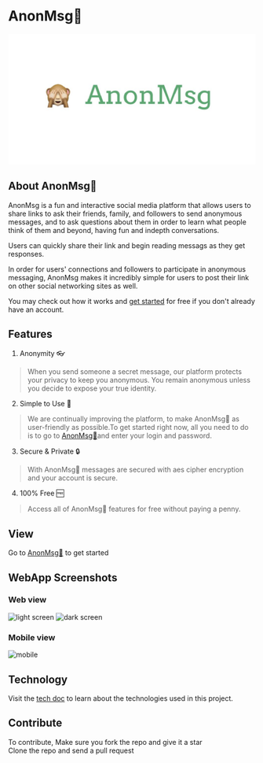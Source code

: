 # AnonMsg🙈
![Logoplaceholder](https://github.com/Devbysteph/anon-msg-app/blob/main/public/Logo%20placeholder.png) 

## About AnonMsg🙈
AnonMsg is a fun and interactive social media platform that allows users to share links to ask their friends, family, and followers to send anonymous messages, and to ask questions about them in order to learn what people think of them and beyond, having fun and indepth conversations.

Users can quickly share their link and begin reading messags as they get responses.

In order for users' connections and followers to participate in anonymous messaging, AnonMsg makes it incredibly simple for users to post their link on other social networking sites as well.

You may check out how it works and [get started](https://anon-msg-app.vercel.app/) for free if you don't already have an account.
## Features
1. Anonymity 👓
>When you send someone a secret message, our platform protects your privacy to keep you anonymous. You remain anonymous unless you decide to expose your true identity.
2. Simple to Use 💫
>We are continually improving the platform, to make AnonMsg🙈 as user-friendly as possible.To get started right now, all you need to do is to go to [AnonMsg🙈](https://anon-msg-app.vercel.app/)and enter your login and password. 
3. Secure & Private 🔒
>With AnonMsg🙈 messages are secured with aes cipher encryption and your account is secure.
4. 100% Free 🆓
>Access all of AnonMsg🙈 features for free without paying a penny.

## View 
Go to [AnonMsg🙈](https://anon-msg-app.vercel.app/) to get started
## WebApp Screenshots
### Web view
![light screen](https://user-images.githubusercontent.com/67132776/209936552-1d7df681-be55-4983-963a-6dcf0afd4e28.PNG)
![dark screen](https://user-images.githubusercontent.com/67132776/209936575-93e6111f-e7bd-4ed2-9d51-229cede83476.PNG)
### Mobile view
![mobile](https://user-images.githubusercontent.com/67132776/209943752-a84f26ad-02ed-4d9a-b381-18476760ede8.png)

## Technology

Visit the [tech doc](./technology_readme.md) to learn about the technologies used in this project.
## Contribute
To contribute, 
Make sure you fork the repo and give it a star    
Clone the repo and send a pull request
